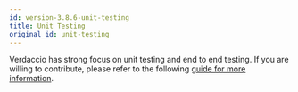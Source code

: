 ```yaml
---
id: version-3.8.6-unit-testing
title: Unit Testing
original_id: unit-testing
---
```


Verdaccio has strong focus on unit testing and end to end testing. If you are willing to contribute, please refer to the following [guide for more information](https://github.com/verdaccio/verdaccio/wiki/Developing-new-tests).
